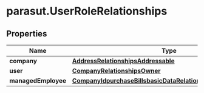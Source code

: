 # parasut.UserRoleRelationships

## Properties
Name | Type | Description | Notes
------------ | ------------- | ------------- | -------------
**company** | [**AddressRelationshipsAddressable**](AddressRelationshipsAddressable.md) |  | [optional] 
**user** | [**CompanyRelationshipsOwner**](CompanyRelationshipsOwner.md) |  | [optional] 
**managedEmployee** | [**CompanyIdpurchaseBillsbasicDataRelationshipsPaidByEmployee**](CompanyIdpurchaseBillsbasicDataRelationshipsPaidByEmployee.md) |  | [optional] 


